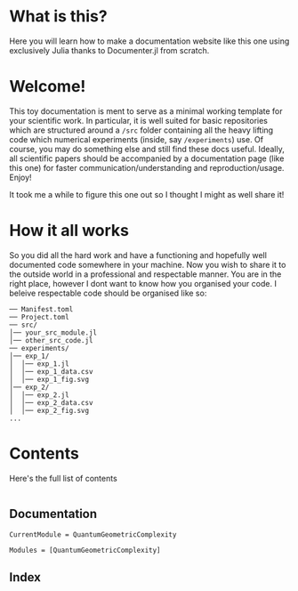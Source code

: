 # What is this?
Here you will learn how to make a documentation website like this one using exclusively Julia thanks to Documenter.jl from scratch.

# Welcome!
This toy documentation is ment to serve as a minimal working template for your scientific work. In particular, it is well suited for basic repositories which are structured around a `/src` folder containing all the heavy lifting code which numerical experiments (inside, say `/experiments`) use. Of course, you may do something else and still find these docs useful. Ideally, all scientific papers should be accompanied by a documentation page (like this one) for faster communication/understanding and reproduction/usage. Enjoy! 

It took me a while to figure this one out so I thought I might as well share it!

# How it all works
So you did all the hard work and have a functioning and hopefully well documented code somewhere in your machine. Now you wish to share it to the outside world in a professional and respectable manner. You are in the right place, however I dont want to know how you organised your code. I beleive respectable code should be organised like so:
```
── Manifest.toml
── Project.toml 
── src/
│── your_src_module.jl  
│── other_src_code.jl
── experiments/
│── exp_1/ 
│  │── exp_1.jl  
│  │── exp_1_data.csv  
│  │── exp_1_fig.svg  
│── exp_2/ 
│  │── exp_2.jl  
│  │── exp_2_data.csv  
│  │── exp_2_fig.svg  
...
```

# Contents
Here's the full list of contents
```@contents
```

## Documentation
```@meta
CurrentModule = QuantumGeometricComplexity
```

```@autodocs
Modules = [QuantumGeometricComplexity]
```


## Index
```@index
```